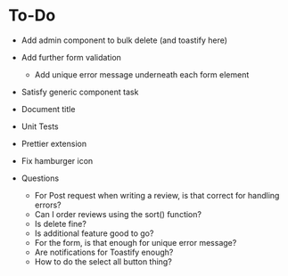 # To-Do 
- Add admin component to bulk delete (and toastify here)
- Add further form validation 
    - Add unique error message underneath each form element 
- Satisfy generic component task

- Document title 
- Unit Tests 
- Prettier extension
- Fix hamburger icon

- Questions 
    - For Post request when writing a review, is that correct for handling errors?
    - Can I order reviews using the sort() function?
    - Is delete fine?
    - Is additional feature good to go?
    - For the form, is that enough for unique error message?
    - Are notifications for Toastify enough?
    - How to do the select all button thing?